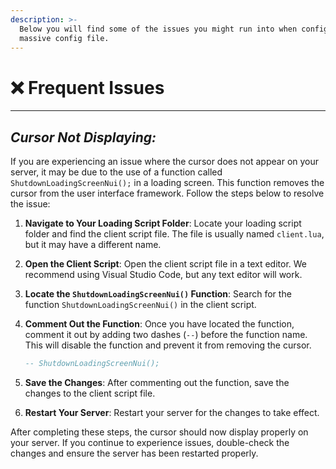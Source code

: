 ```yaml
---
description: >-
  Below you will find some of the issues you might run into when configuring the
  massive config file.
---
```


# ❌ Frequent Issues

***

## _Cursor Not Displaying:_

If you are experiencing an issue where the cursor does not appear on your server, it may be due to the use of a function called `ShutdownLoadingScreenNui();` in a loading screen. This function removes the cursor from the user interface framework. Follow the steps below to resolve the issue:

1. **Navigate to Your Loading Script Folder**: Locate your loading script folder and find the client script file. The file is usually named `client.lua`, but it may have a different name.
2. **Open the Client Script**: Open the client script file in a text editor. We recommend using Visual Studio Code, but any text editor will work.
3. **Locate the `ShutdownLoadingScreenNui()` Function**: Search for the function `ShutdownLoadingScreenNui()` in the client script.
4.  **Comment Out the Function**: Once you have located the function, comment it out by adding two dashes (`--`) before the function name. This will disable the function and prevent it from removing the cursor.

    ```lua
    -- ShutdownLoadingScreenNui();
    ```
5. **Save the Changes**: After commenting out the function, save the changes to the client script file.
6. **Restart Your Server**: Restart your server for the changes to take effect.

After completing these steps, the cursor should now display properly on your server. If you continue to experience issues, double-check the changes and ensure the server has been restarted properly.
